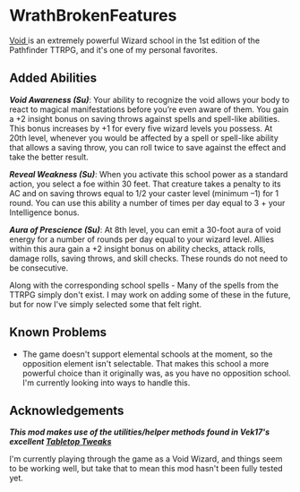 # WrathBrokenFeatures

[Void ](https://www.aonprd.com/SchoolDisplay.aspx?ItemName=Void)is an extremely powerful Wizard school in the 1st edition of the Pathfinder TTRPG, and it's one of my personal favorites.

## Added Abilities

***Void Awareness (Su)***: Your ability to recognize the void allows your body to react to magical manifestations before you’re even aware of them. You gain a +2 insight bonus on saving throws against spells and spell-like abilities. This bonus increases by +1 for every five wizard levels you possess. At 20th level, whenever you would be affected by a spell or spell-like ability that allows a saving throw, you can roll twice to save against the effect and take the better result.

***Reveal Weakness (Su)***: When you activate this school power as a standard action, you select a foe within 30 feet. That creature takes a penalty to its AC and on saving throws equal to 1/2 your caster level (minimum –1) for 1 round. You can use this ability a number of times per day equal to 3 + your Intelligence bonus.

***Aura of Prescience (Su)***: At 8th level, you can emit a 30-foot aura of void energy for a number of rounds per day equal to your wizard level. Allies within this aura gain a +2 insight bonus on ability checks, attack rolls, damage rolls, saving throws, and skill checks. These rounds do not need to be consecutive.

Along with the corresponding school spells - Many of the spells from the TTRPG simply don't exist. I may work on adding some of these in the future, but for now I've simply selected some that felt right.

## Known Problems

- The game doesn't support elemental schools at the moment, so the opposition element isn't selectable. That makes this school a more powerful choice than it originally was, as you have no opposition school. I'm currently looking into ways to handle this.



## Acknowledgements
***This mod makes use of the utilities/helper methods found in Vek17's excellent [Tabletop Tweaks](https://github.com/Vek17/WrathMods-TabletopTweaks)***

I'm currently playing through the game as a Void Wizard, and things seem to be working well, but take that to mean this mod hasn't been fully tested yet.

